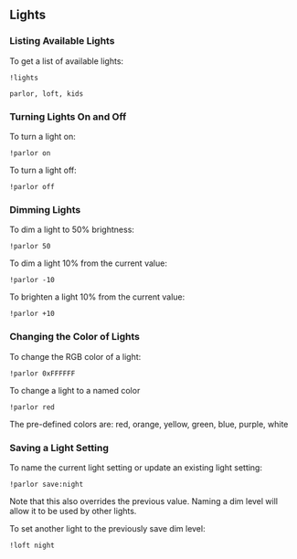 ## Lights

### Listing Available Lights
To get a list of available lights:
```shell
!lights

parlor, loft, kids
```

### Turning Lights On and Off
To turn a light on:
```shell
!parlor on
```

To turn a light off:
```shell
!parlor off
```
### Dimming Lights
To dim a light to 50% brightness:
```shell
!parlor 50
```

To dim a light 10% from the current value:
```shell
!parlor -10
```

To brighten a light 10% from the current value:
```shell
!parlor +10
```

### Changing the Color of Lights
To change the RGB color of a light:

```shell
!parlor 0xFFFFFF
```

To change a light to a named color
```shell
!parlor red
```

The pre-defined colors are: red, orange, yellow, green, blue, purple, white

### Saving a Light Setting

To name the current light setting or update an existing light setting:
```shell
!parlor save:night
```
Note that this also overrides the previous value. Naming a dim level will allow it to be used by other lights.

To set another light to the previously save dim level:
```shell
!loft night
```
